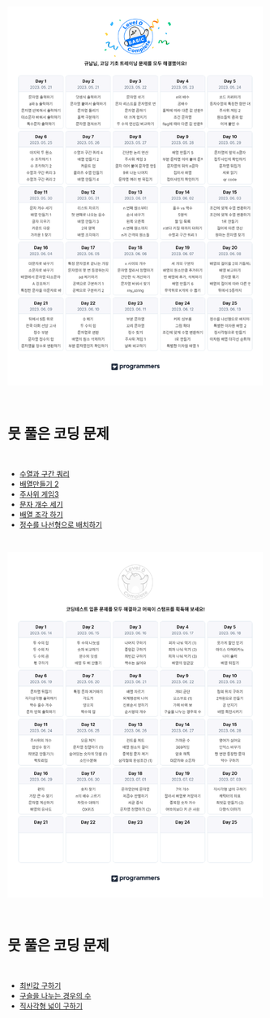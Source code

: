 ![코딩기초트레이닝](./img/%EC%BD%94%EB%94%A9%20%EA%B8%B0%EC%B4%88%20%ED%8A%B8%EB%A0%88%EC%9D%B4%EB%8B%9D%20%EC%BA%98%EB%A6%B0%EB%8D%94.png)

<br>

# 뭇 풀은 코딩 문제

<br>

* [수열과 구간 쿼리](./%EC%88%98%EC%97%B4%EA%B3%BC%20%EA%B5%AC%EA%B0%84%20%EC%BF%BC%EB%A6%AC.md)
* [배열만들기 2](./%EB%B0%B0%EC%97%B4%20%EB%A7%8C%EB%93%A4%EA%B8%B0%202.md)
* [주사위 게임3](./%EC%A3%BC%EC%82%AC%EC%9C%84%20%EA%B2%8C%EC%9E%84%203.md)
* [문자 개수 세기](./%EB%AC%B8%EC%9E%90%20%EA%B0%9C%EC%88%98%20%EC%84%B8%EA%B8%B0.md)
* [배열 조각 하기](./%EB%B0%B0%EC%97%B4%20%EC%A1%B0%EA%B0%81%ED%95%98%EA%B8%B0.md) 
* [정수를 나선형으로 배치하기](./%EC%A0%95%EC%88%98%EB%A5%BC%20%EB%82%98%EC%84%A0%ED%98%95%EC%9C%BC%EB%A1%9C%20%EB%B0%B0%EC%B9%98%ED%95%98%EA%B8%B0.md)

<br>

![코딩입문트레이닝](./img/%EC%BD%94%EB%94%A9%ED%85%8C%EC%8A%A4%ED%8A%B8%20%EC%9E%85%EB%AC%B8%20%EC%BA%98%EB%A6%B0%EB%8D%94.png)

<br>

# 뭇 풀은 코딩 문제

<br>

* [최빈값 구하기](./%EC%B5%9C%EB%B9%88%EA%B0%92%20%EA%B5%AC%ED%95%98%EA%B8%B0.md)
* [구슬을 나누는 경우의 수](./%EA%B5%AC%EC%8A%AC%EC%9D%84%20%EB%82%98%EB%88%84%EB%8A%94%20%EA%B2%BD%EC%9A%B0%EC%9D%98%20%EC%88%98.md)
* [직사각형 넓이 구하기](./%EC%A7%81%EC%82%AC%EA%B0%81%ED%98%95%20%EB%84%93%EC%9D%B4%20%EA%B5%AC%ED%95%98%EA%B8%B0.md)